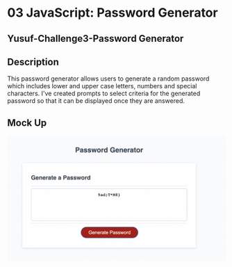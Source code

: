 # 03 JavaScript: Password Generator

## Yusuf-Challenge3-Password Generator

## Description

This password generator allows users to generate a random password which includes lower and upper case letters, numbers and special characters. I've created prompts to select criteria for the generated password so that it can be displayed once they are answered.

## Mock Up
![challenge3 screenshot](./Assets/Screenshot.png)